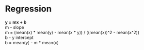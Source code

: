 # Regression
**y = mx + b**  
m - slope  
m = (mean(x) * mean(y) - mean(x * y)) / ((mean(x))^2 - mean(x^2))  
b - y intercept  
b = mean(y) - m * mean(x)  
